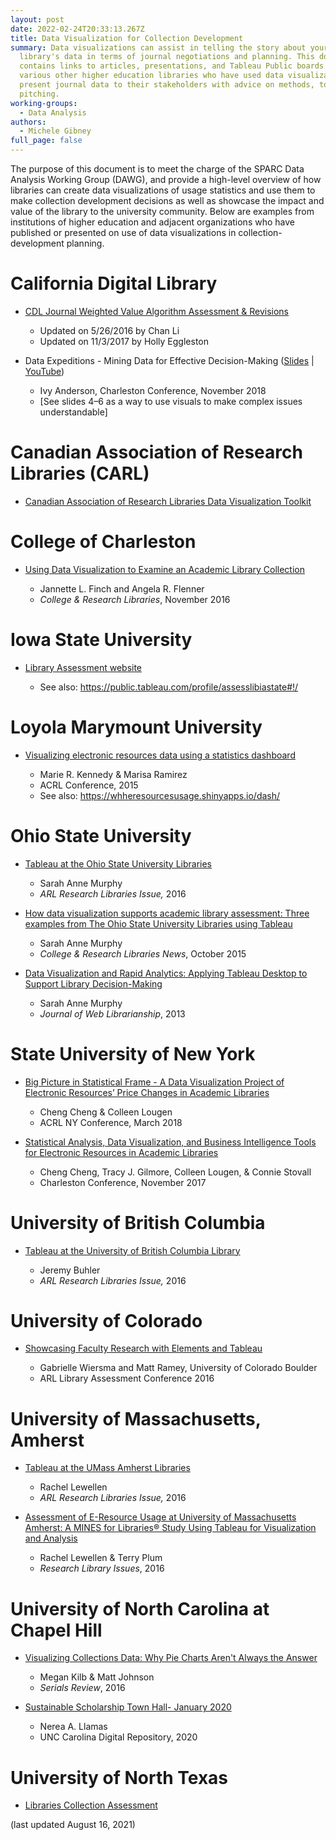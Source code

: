 ```yaml
---
layout: post
date: 2022-02-24T20:33:13.267Z
title: Data Visualization for Collection Development
summary: Data visualizations can assist in telling the story about your
  library's data in terms of journal negotiations and planning. This document
  contains links to articles, presentations, and Tableau Public boards from
  various other higher education libraries who have used data visualization to
  present journal data to their stakeholders with advice on methods, tools, and
  pitching.
working-groups:
  - Data Analysis
authors:
  - Michele Gibney
full_page: false
---
```

The purpose of this document is to meet the charge of the SPARC Data Analysis Working Group (DAWG), and provide a high-level overview of how libraries can create data visualizations of usage statistics and use them to make collection development decisions as well as showcase the impact and value of the library to the university community. Below are examples from institutions of higher education and adjacent organizations who have published or presented on use of data visualizations in collection-development planning.

# California Digital Library

* [CDL Journal Weighted Value Algorithm Assessment & Revisions](https://cdlib.org/wp-content/uploads/2019/04/CDL_Journal_Weighted_Value_Algorithm_Assessment_And_Update_2016.pdf)

  * Updated on 5/26/2016 by Chan Li
  * Updated on 11/3/2017 by Holly Eggleston
* Data Expeditions - Mining Data for Effective Decision-Making ([Slides](https://static.sched.com/hosted_files/2018charlestonconference/25/Charleston2018%20Data%20Expeditions%20-%20Anderson.pptx) | [YouTube](https://urldefense.com/v3/__https://www.youtube.com/watch?v=PR4nf7zjEi0&t=654s__;!!KGKeukY!i-9A6tMIOTzUdVtUvtMPpNBf-8D6JdPkETjE0tR_Nb-jUfrgGyfhii6CfdZQGaKOZRsR$))

  * Ivy Anderson, Charleston Conference, November 2018
  * \[See slides 4–6 as a way to use visuals to make complex issues understandable]

# Canadian Association of Research Libraries (CARL)

* [Canadian Association of Research Libraries Data Visualization Toolkit](https://www.carl-abrc.ca/measuring-impact/carl-data-visualization-toolkit/)

# College of Charleston

* [Using Data Visualization to Examine an Academic Library Collection](https://crl.acrl.org/index.php/crl/article/view/16555)

  * Jannette L. Finch and Angela R. Flenner
  * *College & Research Libraries*, November 2016

# Iowa State University

* [Library Assessment website](https://assess.lib.iastate.edu/)

  * See also: <https://public.tableau.com/profile/assesslibiastate#!/> 

# Loyola Marymount University

* [Visualizing electronic resources data using a statistics dashboard](https://www.slideshare.net/orgmonkey/visualizing-electronic-resources-data-using-a-statistics-dashboard)

  * Marie R. Kennedy & Marisa Ramirez
  * ACRL Conference, 2015
  * See also: <https://whheresourcesusage.shinyapps.io/dash/>

# Ohio State University

* [Tableau at the Ohio State University Libraries](https://publications.arl.org/rli288/21)

  * Sarah Anne Murphy
  * *ARL Research Libraries Issue,* 2016
* [How data visualization supports academic library assessment: Three examples from The Ohio State University Libraries using Tableau](https://crln.acrl.org/index.php/crlnews/article/view/9379/10546) 

  * Sarah Anne Murphy
  * *College & Research Libraries News*, October 2015
* [Data Visualization and Rapid Analytics: Applying Tableau Desktop to Support Library Decision-Making](https://kb.osu.edu/handle/1811/58509)

  * Sarah Anne Murphy
  * *Journal of Web Librarianship*, 2013

# State University of New York

* [Big Picture in Statistical Frame - A Data Visualization Project of Electronic Resources’ Price Changes in Academic Libraries](https://acrlny.org/wp-content/uploads/2018/03/Program-Slides-3-8-2018.pdf)

  * Cheng Cheng & Colleen Lougen
  * ACRL NY Conference, March 2018
* [Statistical Analysis, Data Visualization, and Business Intelligence Tools for Electronic Resources in Academic Libraries](https://docs.lib.purdue.edu/charleston/2017/analytics/4/)

  * Cheng Cheng, Tracy J. Gilmore, Colleen Lougen, & Connie Stovall
  * Charleston Conference, November 2017

# University of British Columbia

* [Tableau at the University of British Columbia Library](https://publications.arl.org/rli288/30)

  * Jeremy Buhler
  * *ARL Research Libraries Issue,* 2016

# University of Colorado 

* [Showcasing Faculty Research with Elements and Tableau](http://old.libraryassessment.org/bm~doc/95-wiersma-2016.pdf)

  * Gabrielle Wiersma and Matt Ramey, University of Colorado Boulder
  * ARL Library Assessment Conference 2016

# University of Massachusetts, Amherst

* [Tableau at the UMass Amherst Libraries](https://publications.arl.org/rli288/26)

  * Rachel Lewellen
  * *ARL Research Libraries Issue,* 2016
* [Assessment of E-Resource Usage at University of Massachusetts Amherst: A MINES for Libraries® Study Using Tableau for Visualization and Analysis](https://publications.arl.org/rli288/5)

  * Rachel Lewellen & Terry Plum
  * *Research Library Issues*, 2016

# University of North Carolina at Chapel Hill

* [Visualizing Collections Data: Why Pie Charts Aren't Always the Answer](https://doi.org/10.1080/00987913.2016.1207479)

  * Megan Kilb & Matt Johnson
  * *Serials Review*, 2016
* [Sustainable Scholarship Town Hall- January 2020](https://doi.org/10.17615/j8xr-e858)

  * Nerea A. Llamas
  * UNC Carolina Digital Repository, 2020

# University of North Texas

* [Libraries Collection Assessment](https://public.tableau.com/profile/untlibraries#!/)

(last updated August 16, 2021)